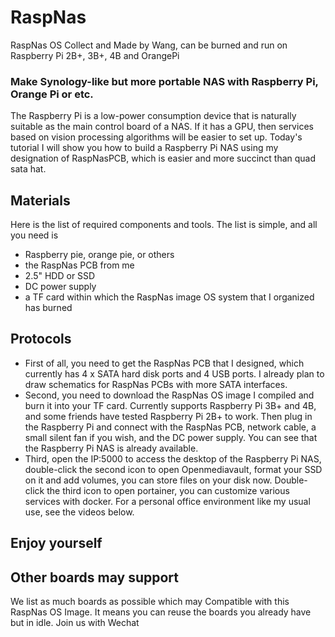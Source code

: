 # RaspNas
RaspNas OS Collect and Made by Wang, can be burned and run on Raspberry Pi 2B+, 3B+, 4B and OrangePi

### Make Synology-like but more portable NAS with Raspberry Pi, Orange Pi or etc.
The Raspberry Pi is a low-power consumption device that is naturally suitable as the main control board of a NAS. If it has a GPU, then services based on vision processing algorithms will be easier to set up. Today's tutorial I will show you how to build a Raspberry Pi NAS using my designation of RaspNasPCB, which is easier and more succinct than quad sata hat.

## Materials
Here is the list of required components and tools. The list is simple, and all you need is
- Raspberry pie, orange pie, or others
- the RaspNas PCB from me
- 2.5" HDD or SSD
- DC power supply
- a TF card within which the RaspNas image OS system that I organized has burned

## Protocols
- First of all, you need to get the RaspNas PCB that I designed, which currently has 4 x SATA hard disk ports and 4 USB ports. I already plan to draw schematics for RaspNas PCBs with more SATA interfaces.
- Second, you need to download the RaspNas OS image  I compiled and burn it into your TF card. Currently supports Raspberry Pi 3B+ and 4B, and some friends have tested Raspberry Pi 2B+ to work. Then plug in the Raspberry Pi and connect with the RaspNas PCB, network cable,  a small silent fan if you wish, and the DC power supply. You can see that the Raspberry Pi NAS is already available.
- Third, open the IP:5000 to access the desktop of the Raspberry Pi NAS, double-click the second icon to open Openmediavault, format your SSD on it and add volumes, you can store files on your disk now.
Double-click the third icon to open portainer, you can customize various services with docker. For a personal office environment like my usual use, see the videos below.

## Enjoy yourself

## Other boards may support
We list as much boards as possible which may Compatible with this RaspNas OS Image. It means you can reuse the boards you already have but in idle. Join us with Wechat
